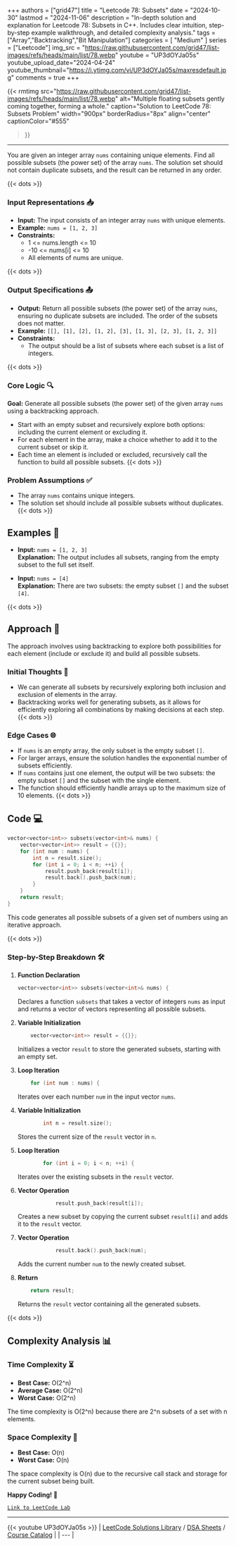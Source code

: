 
+++
authors = ["grid47"]
title = "Leetcode 78: Subsets"
date = "2024-10-30"
lastmod = "2024-11-06"
description = "In-depth solution and explanation for Leetcode 78: Subsets in C++. Includes clear intuition, step-by-step example walkthrough, and detailed complexity analysis."
tags = ["Array","Backtracking","Bit Manipulation"]
categories = [
    "Medium"
]
series = ["Leetcode"]
img_src = "https://raw.githubusercontent.com/grid47/list-images/refs/heads/main/list/78.webp"
youtube = "UP3dOYJa05s"
youtube_upload_date="2024-04-24"
youtube_thumbnail="https://i.ytimg.com/vi/UP3dOYJa05s/maxresdefault.jpg"
comments = true
+++


{{< rmtimg 
    src="https://raw.githubusercontent.com/grid47/list-images/refs/heads/main/list/78.webp" 
    alt="Multiple floating subsets gently coming together, forming a whole."
    caption="Solution to LeetCode 78: Subsets Problem"
    width="900px"
    borderRadius="8px"
    align="center" 
    captionColor="#555"
>}}
---
You are given an integer array `nums` containing unique elements. Find all possible subsets (the power set) of the array `nums`. The solution set should not contain duplicate subsets, and the result can be returned in any order.
<!--more-->
{{< dots >}}
### Input Representations 📥
- **Input:** The input consists of an integer array `nums` with unique elements.
- **Example:** `nums = [1, 2, 3]`
- **Constraints:**
	- 1 <= nums.length <= 10
	- -10 <= nums[i] <= 10
	- All elements of nums are unique.

{{< dots >}}
### Output Specifications 📤
- **Output:** Return all possible subsets (the power set) of the array `nums`, ensuring no duplicate subsets are included. The order of the subsets does not matter.
- **Example:** `[[], [1], [2], [1, 2], [3], [1, 3], [2, 3], [1, 2, 3]]`
- **Constraints:**
	- The output should be a list of subsets where each subset is a list of integers.

{{< dots >}}
### Core Logic 🔍
**Goal:** Generate all possible subsets (the power set) of the given array `nums` using a backtracking approach.

- Start with an empty subset and recursively explore both options: including the current element or excluding it.
- For each element in the array, make a choice whether to add it to the current subset or skip it.
- Each time an element is included or excluded, recursively call the function to build all possible subsets.
{{< dots >}}
### Problem Assumptions ✅
- The array `nums` contains unique integers.
- The solution set should include all possible subsets without duplicates.
{{< dots >}}
## Examples 🧩
- **Input:** `nums = [1, 2, 3]`  \
  **Explanation:** The output includes all subsets, ranging from the empty subset to the full set itself.

- **Input:** `nums = [4]`  \
  **Explanation:** There are two subsets: the empty subset `[]` and the subset `[4]`.

{{< dots >}}
## Approach 🚀
The approach involves using backtracking to explore both possibilities for each element (include or exclude it) and build all possible subsets.

### Initial Thoughts 💭
- We can generate all subsets by recursively exploring both inclusion and exclusion of elements in the array.
- Backtracking works well for generating subsets, as it allows for efficiently exploring all combinations by making decisions at each step.
{{< dots >}}
### Edge Cases 🌐
- If `nums` is an empty array, the only subset is the empty subset `[]`.
- For larger arrays, ensure the solution handles the exponential number of subsets efficiently.
- If `nums` contains just one element, the output will be two subsets: the empty subset `[]` and the subset with the single element.
- The function should efficiently handle arrays up to the maximum size of 10 elements.
{{< dots >}}
## Code 💻
```cpp
vector<vector<int>> subsets(vector<int>& nums) {
    vector<vector<int>> result = {{}};
    for (int num : nums) {
        int n = result.size();
        for (int i = 0; i < n; ++i) {
            result.push_back(result[i]);
            result.back().push_back(num);
        }
    }
    return result;
}
```

This code generates all possible subsets of a given set of numbers using an iterative approach.

{{< dots >}}
### Step-by-Step Breakdown 🛠️
1. **Function Declaration**
	```cpp
	vector<vector<int>> subsets(vector<int>& nums) {
	```
	Declares a function `subsets` that takes a vector of integers `nums` as input and returns a vector of vectors representing all possible subsets.

2. **Variable Initialization**
	```cpp
	    vector<vector<int>> result = {{}};
	```
	Initializes a vector `result` to store the generated subsets, starting with an empty set.

3. **Loop Iteration**
	```cpp
	    for (int num : nums) {
	```
	Iterates over each number `num` in the input vector `nums`.

4. **Variable Initialization**
	```cpp
	        int n = result.size();
	```
	Stores the current size of the `result` vector in `n`.

5. **Loop Iteration**
	```cpp
	        for (int i = 0; i < n; ++i) {
	```
	Iterates over the existing subsets in the `result` vector.

6. **Vector Operation**
	```cpp
	            result.push_back(result[i]);
	```
	Creates a new subset by copying the current subset `result[i]` and adds it to the `result` vector.

7. **Vector Operation**
	```cpp
	            result.back().push_back(num);
	```
	Adds the current number `num` to the newly created subset.

8. **Return**
	```cpp
	    return result;
	```
	Returns the `result` vector containing all the generated subsets.

{{< dots >}}
## Complexity Analysis 📊
### Time Complexity ⏳
- **Best Case:** O(2^n)
- **Average Case:** O(2^n)
- **Worst Case:** O(2^n)

The time complexity is O(2^n) because there are 2^n subsets of a set with n elements.

### Space Complexity 💾
- **Best Case:** O(n)
- **Worst Case:** O(n)

The space complexity is O(n) due to the recursive call stack and storage for the current subset being built.

**Happy Coding! 🎉**


[`Link to LeetCode Lab`](https://leetcode.com/problems/subsets/description/)

---
{{< youtube UP3dOYJa05s >}}
| [LeetCode Solutions Library](https://grid47.xyz/leetcode/) / [DSA Sheets](https://grid47.xyz/sheets/) / [Course Catalog](https://grid47.xyz/courses/) |
| --- |
